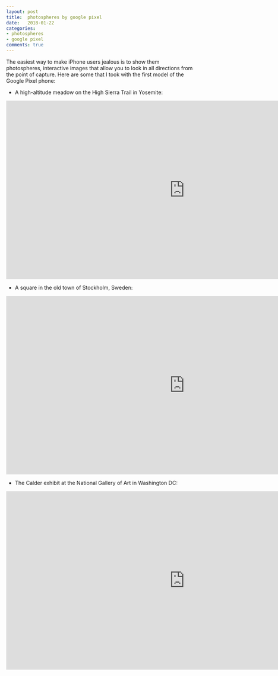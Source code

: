 ```yaml
---
layout: post
title:  photospheres by google pixel
date:   2018-01-22
categories:
- photospheres
- google pixel
comments: true
---
```


The easiest way to make iPhone users jealous is to show them photospheres, interactive images that allow you to look in all directions from the point of capture. Here are some that I took with the first model of the Google Pixel phone:

- A high-altitude meadow on the High Sierra Trail in Yosemite:
<iframe src="https://www.google.com/maps/embed?pb=!4v1516640984246!6m8!1m7!1sCAoSLEFGMVFpcE1ZQmYwWVNlbHM4WXlRX3gydlhtMGptcWFMWmwyWUo1cVZQQVk2!2m2!1d37.8651011!2d-119.5383294!3f64!4f0!5f0.7820865974627469" width="960" height="480" frameborder="0" style="border:0" allowfullscreen></iframe>

- A square in the old town of Stockholm, Sweden:
<iframe src="https://www.google.com/maps/embed?pb=!4v1516641715967!6m8!1m7!1sCAoSLEFGMVFpcE1ORDE0ZDJXSkFWSE5UbVNxT0d0c1hpWnkxZ0JUd1VzM1Y5aEtB!2m2!1d59.3268215!2d18.0717194!3f173!4f0!5f0.7820865974627469" width="960" height="480" frameborder="0" style="border:0" allowfullscreen></iframe>

- The Calder exhibit at the National Gallery of Art in Washington DC:
<iframe src="https://www.google.com/maps/embed?pb=!4v1516641571789!6m8!1m7!1sCAoSLEFGMVFpcE5HZVoyMHAxNlB6MEhVYVAtdHJINjFxZ21YZURaYmdTbGZrci1h!2m2!1d38.8896198!2d-77.0229772!3f47.4208498801922!4f-3.8566547691953588!5f0.7820865974627469" width="960" height="480" frameborder="0" style="border:0" allowfullscreen></iframe>

